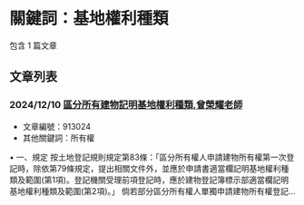 # 關鍵詞：基地權利種類

包含 1 篇文章

## 文章列表

### 2024/12/10 [區分所有建物記明基地權利種類,曾榮耀老師](../../articles/913024_%E5%8D%80%E5%88%86%E6%89%80%E6%9C%89%E5%BB%BA%E7%89%A9%E8%A8%98%E6%98%8E%E5%9F%BA%E5%9C%B0%E6%AC%8A%E5%88%A9%E7%A8%AE%E9%A1%9E%2C%E6%9B%BE%E6%A6%AE%E8%80%80%E8%80%81%E5%B8%AB.md)
- 文章編號：913024
- 其他關鍵詞：所有權

• 一、規定 按土地登記規則規定第83條：「區分所有權人申請建物所有權第一次登記時，除依第79條規定，提出相關文件外，並應於申請書適當欄記明基地權利種類及範圍(第1項)。登記機關受理前項登記時，應於建物登記簿標示部適當欄記明基地權利種類及範圍(第2項)。」 倘若部分區分所有權人單獨申請建物所有權登記...

